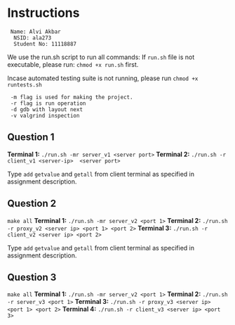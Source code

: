 # Instructions

```text
 Name: Alvi Akbar
  NSID: ala273
  Student No: 11118887
```

We use the run.sh script to run all commands:
If `run.sh` file is not executable, please run:
`chmod +x run.sh` first.

Incase automated testing suite is not running, please run `chmod +x runtests.sh`

```text
 -m flag is used for making the project.
 -r flag is run operation
 -d gdb with layout next
 -v valgrind inspection
```

## Question 1

  **Terminal 1:**
  `./run.sh -mr server_v1 <server port>`
  **Terminal 2:**
  `./run.sh -r client_v1 <server-ip>  <server port>`

  Type `add` `getvalue` and `getall` from client terminal as specified in assignment description.

## Question 2

`make all`
  **Terminal 1:**
  `./run.sh -mr server_v2 <port 1>`
  **Terminal 2:**
  `./run.sh -r proxy_v2 <server ip> <port 1> <port 2>`
  **Terminal 3:**
  `./run.sh -r client_v2 <server ip> <port 2>`

  Type `add` `getvalue` and `getall` from client terminal as specified in assignment description.

## Question 3

`make all`
  **Terminal 1:**
  `./run.sh -mr server_v2 <port 1>`
  **Terminal 2:**
  `./run.sh -r server_v3 <port 1>`
  **Terminal 3:**
  `./run.sh -r proxy_v3 <server ip> <port 1> <port 2>`
  **Terminal 4:**
  `./run.sh -r client_v3 <server ip> <port 3>`
